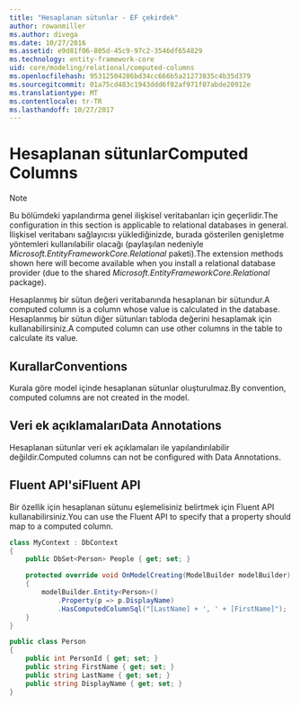 ```yaml
---
title: "Hesaplanan sütunlar - EF çekirdek"
author: rowanmiller
ms.author: divega
ms.date: 10/27/2016
ms.assetid: e9d81f06-805d-45c9-97c2-3546df654829
ms.technology: entity-framework-core
uid: core/modeling/relational/computed-columns
ms.openlocfilehash: 95312504286bd34cc666b5a21273835c4b35d379
ms.sourcegitcommit: 01a75cd483c1943ddd6f82af971f07abde20912e
ms.translationtype: MT
ms.contentlocale: tr-TR
ms.lasthandoff: 10/27/2017
---
```

# <a name="computed-columns"></a><span data-ttu-id="0765e-102">Hesaplanan sütunlar</span><span class="sxs-lookup"><span data-stu-id="0765e-102">Computed Columns</span></span>

> [!NOTE]  
> <span data-ttu-id="0765e-103">Bu bölümdeki yapılandırma genel ilişkisel veritabanları için geçerlidir.</span><span class="sxs-lookup"><span data-stu-id="0765e-103">The configuration in this section is applicable to relational databases in general.</span></span> <span data-ttu-id="0765e-104">İlişkisel veritabanı sağlayıcısı yüklediğinizde, burada gösterilen genişletme yöntemleri kullanılabilir olacağı (paylaşılan nedeniyle *Microsoft.EntityFrameworkCore.Relational* paketi).</span><span class="sxs-lookup"><span data-stu-id="0765e-104">The extension methods shown here will become available when you install a relational database provider (due to the shared *Microsoft.EntityFrameworkCore.Relational* package).</span></span>

<span data-ttu-id="0765e-105">Hesaplanmış bir sütun değeri veritabanında hesaplanan bir sütundur.</span><span class="sxs-lookup"><span data-stu-id="0765e-105">A computed column is a column whose value is calculated in the database.</span></span> <span data-ttu-id="0765e-106">Hesaplanmış bir sütun diğer sütunları tabloda değerini hesaplamak için kullanabilirsiniz.</span><span class="sxs-lookup"><span data-stu-id="0765e-106">A computed column can use other columns in the table to calculate its value.</span></span>

## <a name="conventions"></a><span data-ttu-id="0765e-107">Kurallar</span><span class="sxs-lookup"><span data-stu-id="0765e-107">Conventions</span></span>

<span data-ttu-id="0765e-108">Kurala göre model içinde hesaplanan sütunlar oluşturulmaz.</span><span class="sxs-lookup"><span data-stu-id="0765e-108">By convention, computed columns are not created in the model.</span></span>

## <a name="data-annotations"></a><span data-ttu-id="0765e-109">Veri ek açıklamaları</span><span class="sxs-lookup"><span data-stu-id="0765e-109">Data Annotations</span></span>

<span data-ttu-id="0765e-110">Hesaplanan sütunlar veri ek açıklamaları ile yapılandırılabilir değildir.</span><span class="sxs-lookup"><span data-stu-id="0765e-110">Computed columns can not be configured with Data Annotations.</span></span>

## <a name="fluent-api"></a><span data-ttu-id="0765e-111">Fluent API'si</span><span class="sxs-lookup"><span data-stu-id="0765e-111">Fluent API</span></span>

<span data-ttu-id="0765e-112">Bir özellik için hesaplanan sütunu eşlemelisiniz belirtmek için Fluent API kullanabilirsiniz.</span><span class="sxs-lookup"><span data-stu-id="0765e-112">You can use the Fluent API to specify that a property should map to a computed column.</span></span>

<!-- [!code-csharp[Main](samples/core/relational/Modeling/FluentAPI/Samples/Relational/ComputedColumn.cs?highlight=9)] -->
``` csharp
class MyContext : DbContext
{
    public DbSet<Person> People { get; set; }

    protected override void OnModelCreating(ModelBuilder modelBuilder)
    {
        modelBuilder.Entity<Person>()
            .Property(p => p.DisplayName)
            .HasComputedColumnSql("[LastName] + ', ' + [FirstName]");
    }
}

public class Person
{
    public int PersonId { get; set; }
    public string FirstName { get; set; }
    public string LastName { get; set; }
    public string DisplayName { get; set; }
}
```
